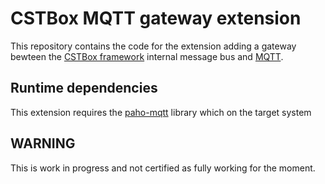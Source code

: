 # CSTBox MQTT gateway extension

This repository contains the code for the extension adding a gateway
bewteen the [CSTBox framework](http://cstbox.cstb.fr) internal message bus 
and [MQTT](http://mqtt.org/).

## Runtime dependencies

This extension requires the [paho-mqtt](https://pypi.python.org/pypi/paho-mqtt) 
library which on the target system

## WARNING

This is work in progress and not certified as fully working for the moment.
